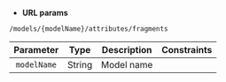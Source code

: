 * **URL params**

`/models/{modelName}/attributes/fragments`  

Parameter | Type | Description | Constraints  
:-------: | :--: | :---------: | :---------:  
`modelName` | String | Model name |   

